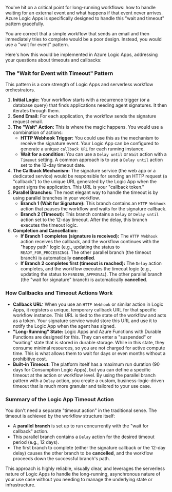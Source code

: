 You've hit on a critical point for long-running workflows: how to handle waiting for an external event and what happens if that event never arrives. Azure Logic Apps is specifically designed to handle this "wait and timeout" pattern gracefully.

You are correct that a simple workflow that sends an email and then immediately tries to complete would be a poor design. Instead, you would use a "wait for event" pattern.

Here's how this would be implemented in Azure Logic Apps, addressing your questions about timeouts and callbacks:

### The "Wait for Event with Timeout" Pattern

This pattern is a core strength of Logic Apps and serverless workflow orchestrators.

1.  **Initial Logic:** Your workflow starts with a recurrence trigger (or a database query) that finds applications needing agent signatures. It then iterates through them.
2.  **Send Email:** For each application, the workflow sends the signature request email.
3.  **The "Wait" Action:** This is where the magic happens. You would use a combination of actions:
    * **HTTP Webhook Trigger:** You could use this as the mechanism to receive the signature event. Your Logic App can be configured to generate a unique `callback URL` for each running instance.
    * **Wait for a condition:** You can use a `Delay until` or `Wait` action with a `Timeout` setting. A common approach is to use a `Delay until` action set to the 12-day timeout date.
4.  **The Callback Mechanism:** The signature service (the web app or a dedicated service) would be responsible for sending an HTTP request (a "callback") to the unique URL generated by the Logic App when the agent signs the application. This URL is your "callback token."
5.  **Parallel Branches:** The most elegant way to handle the timeout is by using parallel branches in your workflow.
    * **Branch 1 (Wait for Signature):** This branch contains an `HTTP Webhook` action that pauses the workflow and waits for the signature callback.
    * **Branch 2 (Timeout):** This branch contains a `Delay` or `Delay until` action set to the 12-day timeout. After the delay, this branch executes the timeout logic.
6.  **Completion and Cancellation:**
    * **If Branch 1 completes (signature is received):** The `HTTP Webhook` action receives the callback, and the workflow continues with the "happy path" logic (e.g., updating the status to `READY_FOR_PROCESSING`). The other parallel branch (the timeout branch) is automatically **cancelled**.
    * **If Branch 2 completes first (timeout is reached):** The `Delay` action completes, and the workflow executes the timeout logic (e.g., updating the status to `PENDING_APPROVAL`). The other parallel branch (the "wait for signature" branch) is automatically **cancelled**.

### How Callbacks and Timeout Actions Work

* **Callback URL:** When you use an `HTTP Webhook` or similar action in Logic Apps, it registers a unique, temporary callback URL for that specific workflow instance. This URL is tied to the state of the workflow and acts as a token. Your signature service would store this URL and use it to notify the Logic App when the agent has signed.
* **"Long-Running" State:** Logic Apps and Azure Functions with Durable Functions are designed for this. They can enter a "suspended" or "waiting" state that is stored in durable storage. While in this state, they consume minimal resources, so you are not charged for active compute time. This is what allows them to wait for days or even months without a prohibitive cost.
* **Built-in Timeout:** The platform itself has a maximum run duration (90 days for Consumption Logic Apps), but you can define a specific timeout at the action or workflow level. By using the parallel branch pattern with a `Delay` action, you create a custom, business-logic-driven timeout that is much more granular and tailored to your use case.

### Summary of the Logic App Timeout Action

You don't need a separate "timeout action" in the traditional sense. The timeout is achieved by the workflow structure itself:

* A **parallel branch** is set up to run concurrently with the "wait for callback" action.
* This parallel branch contains a `Delay` action for the desired timeout period (e.g., 12 days).
* The first branch to complete (either the signature callback or the 12-day delay) causes the other branch to be **cancelled**, and the workflow proceeds down the successful branch's path.

This approach is highly reliable, visually clear, and leverages the serverless nature of Logic Apps to handle the long-running, asynchronous nature of your use case without you needing to manage the underlying state or infrastructure.